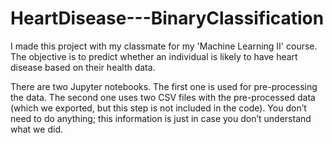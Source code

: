 # HeartDisease---BinaryClassification
I made this project with my classmate for my 'Machine Learning II' course. 
The objective is to predict whether an individual is likely to have heart disease based on their health data.

There are two Jupyter notebooks. The first one is used for pre-processing the data. 
The second one uses two CSV files with the pre-processed data (which we exported, but this step is not included in the code). 
You don’t need to do anything; this information is just in case you don’t understand what we did.
